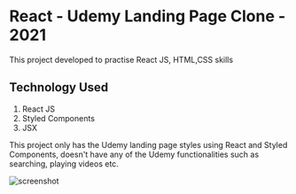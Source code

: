 # React - Udemy Landing Page Clone - 2021

This project developed to practise React JS, HTML,CSS skills

## Technology Used

1. React JS
2. Styled Components
3. JSX

This project only has the Udemy landing page styles using React and Styled Components, doesn't have any of the Udemy functionalities such as searching, playing videos etc.

![screenshot](https://github.com/sujanth21/react-udemy-clone/blob/master/src/img/screenshot.PNG)
